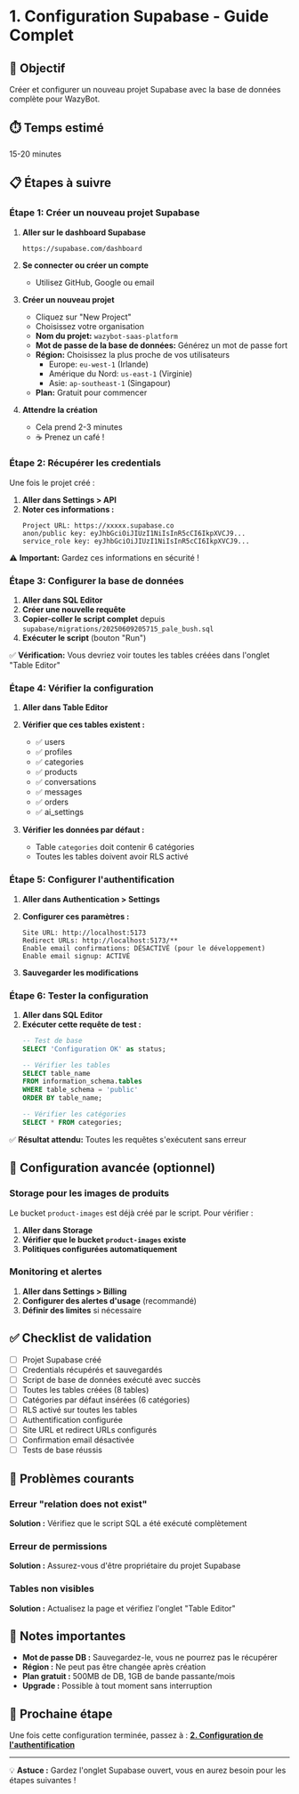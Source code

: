 # 1. Configuration Supabase - Guide Complet

## 🎯 Objectif
Créer et configurer un nouveau projet Supabase avec la base de données complète pour WazyBot.

## ⏱️ Temps estimé
15-20 minutes

## 📋 Étapes à suivre

### Étape 1: Créer un nouveau projet Supabase

1. **Aller sur le dashboard Supabase**
   ```
   https://supabase.com/dashboard
   ```

2. **Se connecter ou créer un compte**
   - Utilisez GitHub, Google ou email

3. **Créer un nouveau projet**
   - Cliquez sur "New Project"
   - Choisissez votre organisation
   - **Nom du projet:** `wazybot-saas-platform`
   - **Mot de passe de la base de données:** Générez un mot de passe fort
   - **Région:** Choisissez la plus proche de vos utilisateurs
     - Europe: `eu-west-1` (Irlande)
     - Amérique du Nord: `us-east-1` (Virginie)
     - Asie: `ap-southeast-1` (Singapour)
   - **Plan:** Gratuit pour commencer

4. **Attendre la création**
   - Cela prend 2-3 minutes
   - ☕ Prenez un café !

### Étape 2: Récupérer les credentials

Une fois le projet créé :

1. **Aller dans Settings > API**
2. **Noter ces informations :**
   ```
   Project URL: https://xxxxx.supabase.co
   anon/public key: eyJhbGciOiJIUzI1NiIsInR5cCI6IkpXVCJ9...
   service_role key: eyJhbGciOiJIUzI1NiIsInR5cCI6IkpXVCJ9...
   ```

⚠️ **Important:** Gardez ces informations en sécurité !

### Étape 3: Configurer la base de données

1. **Aller dans SQL Editor**
2. **Créer une nouvelle requête**
3. **Copier-coller le script complet** depuis `supabase/migrations/20250609205715_pale_bush.sql`
4. **Exécuter le script** (bouton "Run")

✅ **Vérification:** Vous devriez voir toutes les tables créées dans l'onglet "Table Editor"

### Étape 4: Vérifier la configuration

1. **Aller dans Table Editor**
2. **Vérifier que ces tables existent :**
   - ✅ users
   - ✅ profiles  
   - ✅ categories
   - ✅ products
   - ✅ conversations
   - ✅ messages
   - ✅ orders
   - ✅ ai_settings

3. **Vérifier les données par défaut :**
   - Table `categories` doit contenir 6 catégories
   - Toutes les tables doivent avoir RLS activé

### Étape 5: Configurer l'authentification

1. **Aller dans Authentication > Settings**
2. **Configurer ces paramètres :**
   ```
   Site URL: http://localhost:5173
   Redirect URLs: http://localhost:5173/**
   Enable email confirmations: DÉSACTIVÉ (pour le développement)
   Enable email signup: ACTIVÉ
   ```

3. **Sauvegarder les modifications**

### Étape 6: Tester la configuration

1. **Aller dans SQL Editor**
2. **Exécuter cette requête de test :**
   ```sql
   -- Test de base
   SELECT 'Configuration OK' as status;
   
   -- Vérifier les tables
   SELECT table_name 
   FROM information_schema.tables 
   WHERE table_schema = 'public' 
   ORDER BY table_name;
   
   -- Vérifier les catégories
   SELECT * FROM categories;
   ```

✅ **Résultat attendu:** Toutes les requêtes s'exécutent sans erreur

## 🔧 Configuration avancée (optionnel)

### Storage pour les images de produits

Le bucket `product-images` est déjà créé par le script. Pour vérifier :

1. **Aller dans Storage**
2. **Vérifier que le bucket `product-images` existe**
3. **Politiques configurées automatiquement**

### Monitoring et alertes

1. **Aller dans Settings > Billing**
2. **Configurer des alertes d'usage** (recommandé)
3. **Définir des limites** si nécessaire

## ✅ Checklist de validation

- [ ] Projet Supabase créé
- [ ] Credentials récupérés et sauvegardés
- [ ] Script de base de données exécuté avec succès
- [ ] Toutes les tables créées (8 tables)
- [ ] Catégories par défaut insérées (6 catégories)
- [ ] RLS activé sur toutes les tables
- [ ] Authentification configurée
- [ ] Site URL et redirect URLs configurés
- [ ] Confirmation email désactivée
- [ ] Tests de base réussis

## 🚨 Problèmes courants

### Erreur "relation does not exist"
**Solution :** Vérifiez que le script SQL a été exécuté complètement

### Erreur de permissions
**Solution :** Assurez-vous d'être propriétaire du projet Supabase

### Tables non visibles
**Solution :** Actualisez la page et vérifiez l'onglet "Table Editor"

## 📝 Notes importantes

- **Mot de passe DB :** Sauvegardez-le, vous ne pourrez pas le récupérer
- **Région :** Ne peut pas être changée après création
- **Plan gratuit :** 500MB de DB, 1GB de bande passante/mois
- **Upgrade :** Possible à tout moment sans interruption

## 🔄 Prochaine étape

Une fois cette configuration terminée, passez à :
**[2. Configuration de l'authentification](./02-AUTH-SETUP.md)**

---

💡 **Astuce :** Gardez l'onglet Supabase ouvert, vous en aurez besoin pour les étapes suivantes !